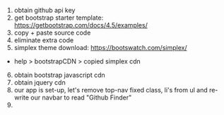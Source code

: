 1. obtain github api key
2. get bootstrap starter template: https://getbootstrap.com/docs/4.5/examples/
3. copy + paste source code
4. eliminate extra code
5. simplex theme download: https://bootswatch.com/simplex/

- help > bootstrapCDN > copied simplex cdn

6. obtain bootstrap javascript cdn
7. obtain jquery cdn
8. our app is set-up, let's remove top-nav fixed class, li's from ul and re-write our navbar to read "Github Finder"
9.
